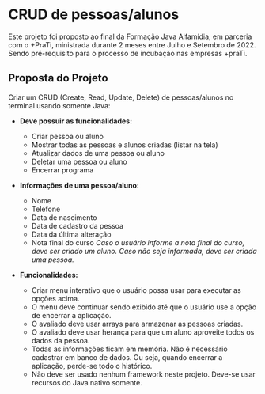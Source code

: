# CRUD de pessoas/alunos

Este projeto foi proposto ao final da Formação Java Alfamídia, em parceria com o +PraTi, ministrada durante 2 meses entre Julho e Setembro de 2022. Sendo pré-requisito para o processo de incubação nas empresas +praTi.

## Proposta do Projeto
Criar um CRUD (Create, Read, Update, Delete) de pessoas/alunos no terminal usando somente Java:

* **Deve possuir as funcionalidades:**
  * Criar pessoa ou aluno
  * Mostrar todas as pessoas e alunos criadas (listar na tela)
  * Atualizar dados de uma pessoa ou aluno
  * Deletar uma pessoa ou aluno
  * Encerrar programa

* **Informações de uma pessoa/aluno:**
  * Nome
  * Telefone
  * Data de nascimento
  * Data de cadastro da pessoa
  * Data da última alteração
  * Nota final do curso 
    *Caso o usuário informe a nota final do curso, deve ser criado um aluno. Caso não seja informada, deve ser criada uma pessoa.*

* **Funcionalidades:**
  * Criar menu interativo que o usuário possa usar para executar as opções acima.
  * O menu deve continuar sendo exibido até que o usuário use a opção de encerrar a aplicação.
  * O avaliado deve usar arrays para armazenar as pessoas criadas.
  * O avaliado deve usar herança para que um aluno aproveite todos os dados da  pessoa.
  * Todas as informações ficam em memória. Não é necessário cadastrar em banco de dados. Ou seja, quando encerrar a aplicação, perde-se todo o histórico.
  * Não deve ser usado nenhum framework neste projeto. Deve-se usar recursos do Java nativo somente.
